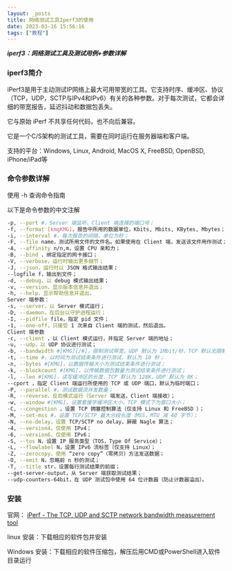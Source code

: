 ```yaml
---
layout: _posts
title: 网络测试工具Iperf3的使用
date: 2023-03-16 15:56:16
tags: ["教程"]
---
```

***iperf3：网络测试工具及测试用例+参数详解***
### iperf3简介
iPerf3是用于主动测试IP网络上最大可用带宽的工具。它支持时序、缓冲区、协议（TCP，UDP，SCTP与IPv4和IPv6）有关的各种参数。对于每次测试，它都会详细的带宽报告，延迟抖动和数据包丢失。

它与原始 iPerf 不共享任何代码，也不向后兼容。

它是一个C/S架构的测试工具，需要在同时运行在服务器端和客户端。

支持的平台：Windows, Linux, Android, MacOS X, FreeBSD, OpenBSD, iPhone/iPad等

### 命令参数详解
使用 -h 查询命令指南

以下是命令参数的中文注解
~~~ bash
-p, --port #，Server 端监听、Client 端连接的端口号； 
-f, --format [kmgKMG]，报告中所用的数据单位，Kbits, Mbits, KBytes, Mbytes； 
-i, --interval #，每次报告的间隔，单位为秒； 
-F, --file name，测试所用文件的文件名。如果使用在 Client 端，发送该文件用作测试；如果使用在 Server 端，则是将数据写入该文件，而不是丢弃； 
-A, --affinity n/n,m，设置 CPU 亲和力； 
-B, --bind ，绑定指定的网卡接口； 
-V, --verbose，运行时输出更多细节； 
-J, --json，运行时以 JSON 格式输出结果； 
--logfile f，输出到文件； 
-d, --debug，以 debug 模式输出结果； 
-v, --version，显示版本信息并退出； 
-h, --help，显示帮助信息并退出。 
Server 端参数： 
-s, --server，以 Server 模式运行； 
-D, --daemon，在后台以守护进程运行； 
-I, --pidfile file，指定 pid 文件； 
-1, --one-off，只接受 1 次来自 Client 端的测试，然后退出。 
Client 端参数 
-c, --client ，以 Client 模式运行，并指定 Server 端的地址； 
-u, --udp，以 UDP 协议进行测试； 
-b, --bandwidth #[KMG][/#]，限制测试带宽。UDP 默认为 1Mbit/秒，TCP 默认无限制； 
-t, --time #，以时间为测试结束条件进行测试，默认为 10 秒； 
-n, --bytes #[KMG]，以数据传输大小为测试结束条件进行测试； 
-k, --blockcount #[KMG]，以传输数据包数量为测试结束条件进行测试； 
-l, --len #[KMG]，读写缓冲区的长度，TCP 默认为 128K，UDP 默认为 8K； 
--cport ，指定 Client 端运行所使用的 TCP 或 UDP 端口，默认为临时端口； 
-P, --parallel #，测试数据流并发数量； 
-R, --reverse，反向模式运行（Server 端发送，Client 端接收）； 
-w, --window #[KMG]，设置套接字缓冲区大小，TCP 模式下为窗口大小； 
-C, --congestion ，设置 TCP 拥塞控制算法（仅支持 Linux 和 FreeBSD ）； 
-M, --set-mss #，设置 TCP/SCTP 最大分段长度（MSS，MTU 减 40 字节）； 
-N, --no-delay，设置 TCP/SCTP no delay，屏蔽 Nagle 算法； 
-4, --version4，仅使用 IPv4； 
-6, --version6，仅使用 IPv6； 
-S, --tos N，设置 IP 服务类型（TOS，Type Of Service）； 
-L, --flowlabel N，设置 IPv6 流标签（仅支持 Linux）； 
-Z, --zerocopy，使用 “zero copy”（零拷贝）方法发送数据； 
-O, --omit N，忽略前 n 秒的测试； 
-T, --title str，设置每行测试结果的前缀； 
--get-server-output，从 Server 端获取测试结果； 
--udp-counters-64bit，在 UDP 测试包中使用 64 位计数器（防止计数器溢出）。 
~~~
### 安装
官网： [iPerf - The TCP, UDP and SCTP network bandwidth measurement tool](https://iperf.fr/)

linux 安装：下载相应的软件包并安装

Windows 安装：下载相应的软件压缩包，解压后用CMD或PowerShell进入软件目录运行
